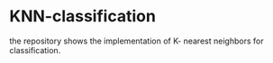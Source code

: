 # KNN-classification
the repository shows the implementation of K- nearest neighbors for classification.
